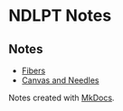 # NDLPT Notes


## Notes

* [Fibers](fibers.md)
* [Canvas and Needles](canvas.md)

Notes created with [MkDocs](https://www.mkdocs.org).
